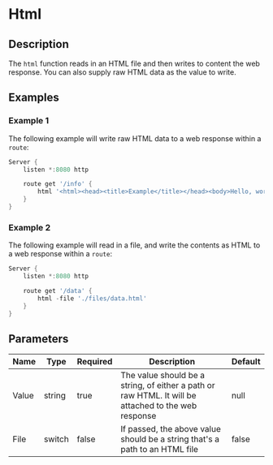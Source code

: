 # Html

## Description

The `html` function reads in an HTML file and then writes to content the web response. You can also supply raw HTML data as the value to write.

## Examples

### Example 1

The following example will write raw HTML data to a web response within a `route`:

```powershell
Server {
    listen *:8080 http

    route get '/info' {
        html '<html><head><title>Example</title></head><body>Hello, world!</body></html>'
    }
}
```

### Example 2

The following example will read in a file, and write the contents as HTML to a web response within a `route`:

```powershell
Server {
    listen *:8080 http

    route get '/data' {
        html -file './files/data.html'
    }
}
```

## Parameters

| Name | Type | Required | Description | Default |
| ---- | ---- | -------- | ----------- | ------- |
| Value | string | true | The value should be a string, of either a path or raw HTML. It will be attached to the web response | null |
| File | switch | false | If passed, the above value should be a string that's a path to an HTML file | false |
